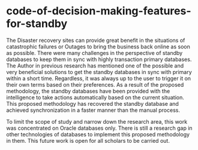 # code-of-decision-making-features-for-standby
The Disaster recovery sites can provide great benefit in the situations of catastrophic failures or Outages to bring the business back online as soon as possible. There were many challenges in the perspective of standby databases to keep them in sync with highly transaction primary databases. The Author in previous research has mentioned one of the possible and very beneficial solutions to get the standby databases in sync with primary within a short time. Regardless, it was always up to the user to trigger it on their own terms based on their preferences. As a result of the proposed methodology, the standby databases have been provided with the intelligence to take actions automatically based on the current situation. This proposed methodology has recovered the standby database and achieved synchronization in a faster manner than the manual process.

To limit the scope of study and narrow down the research area, this work was concentrated on Oracle databases only. There is still a research gap in other technologies of databases to implement this proposed methodology in them. This future work is open for all scholars to be carried out.

